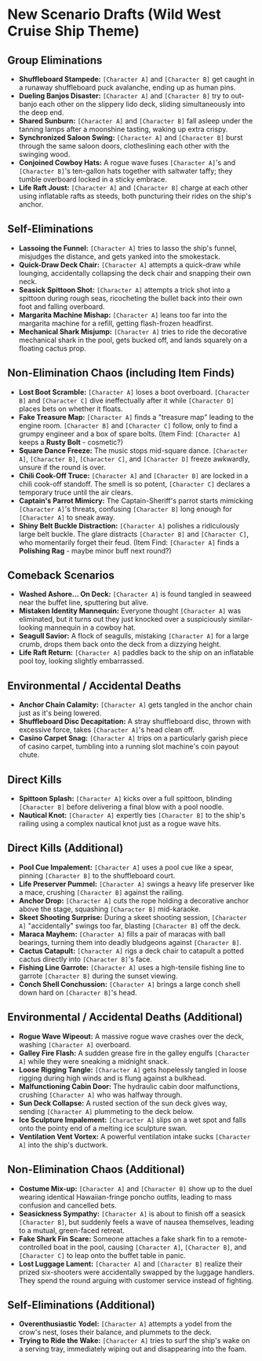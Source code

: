 # New Scenario Drafts (Wild West Cruise Ship Theme)

## Group Eliminations

*   **Shuffleboard Stampede:** `[Character A]` and `[Character B]` get caught in a runaway shuffleboard puck avalanche, ending up as human pins.
*   **Dueling Banjos Disaster:** `[Character A]` and `[Character B]` try to out-banjo each other on the slippery lido deck, sliding simultaneously into the deep end.
*   **Shared Sunburn:** `[Character A]` and `[Character B]` fall asleep under the tanning lamps after a moonshine tasting, waking up extra crispy.
*   **Synchronized Saloon Swing:** `[Character A]` and `[Character B]` burst through the same saloon doors, clotheslining each other with the swinging wood.
*   **Conjoined Cowboy Hats:** A rogue wave fuses `[Character A]`'s and `[Character B]`'s ten-gallon hats together with saltwater taffy; they tumble overboard locked in a sticky embrace.
*   **Life Raft Joust:** `[Character A]` and `[Character B]` charge at each other using inflatable rafts as steeds, both puncturing their rides on the ship's anchor.

## Self-Eliminations

*   **Lassoing the Funnel:** `[Character A]` tries to lasso the ship's funnel, misjudges the distance, and gets yanked into the smokestack.
*   **Quick-Draw Deck Chair:** `[Character A]` attempts a quick-draw while lounging, accidentally collapsing the deck chair and snapping their own neck.
*   **Seasick Spittoon Shot:** `[Character A]` attempts a trick shot into a spittoon during rough seas, ricocheting the bullet back into their own foot and falling overboard.
*   **Margarita Machine Mishap:** `[Character A]` leans too far into the margarita machine for a refill, getting flash-frozen headfirst.
*   **Mechanical Shark Misjump:** `[Character A]` tries to ride the decorative mechanical shark in the pool, gets bucked off, and lands squarely on a floating cactus prop.

## Non-Elimination Chaos (including Item Finds)

*   **Lost Boot Scramble:** `[Character A]` loses a boot overboard. `[Character B]` and `[Character C]` dive ineffectually after it while `[Character D]` places bets on whether it floats.
*   **Fake Treasure Map:** `[Character A]` finds a "treasure map" leading to the engine room. `[Character B]` and `[Character C]` follow, only to find a grumpy engineer and a box of spare bolts. (Item Find: `[Character A]` keeps a **Rusty Bolt** - cosmetic?)
*   **Square Dance Freeze:** The music stops mid-square dance. `[Character A]`, `[Character B]`, `[Character C]`, and `[Character D]` freeze awkwardly, unsure if the round is over.
*   **Chili Cook-Off Truce:** `[Character A]` and `[Character B]` are locked in a chili cook-off standoff. The smell is so potent, `[Character C]` declares a temporary truce until the air clears.
*   **Captain's Parrot Mimicry:** The Captain-Sheriff's parrot starts mimicking `[Character A]`'s threats, confusing `[Character B]` long enough for `[Character A]` to sneak away.
*   **Shiny Belt Buckle Distraction:** `[Character A]` polishes a ridiculously large belt buckle. The glare distracts `[Character B]` and `[Character C]`, who momentarily forget their feud. (Item Find: `[Character A]` finds a **Polishing Rag** - maybe minor buff next round?)

## Comeback Scenarios

*   **Washed Ashore... On Deck:** `[Character A]` is found tangled in seaweed near the buffet line, sputtering but alive.
*   **Mistaken Identity Mannequin:** Everyone thought `[Character A]` was eliminated, but it turns out they just knocked over a suspiciously similar-looking mannequin in a cowboy hat.
*   **Seagull Savior:** A flock of seagulls, mistaking `[Character A]` for a large crumb, drops them back onto the deck from a dizzying height.
*   **Life Raft Return:** `[Character A]` paddles back to the ship on an inflatable pool toy, looking slightly embarrassed.

## Environmental / Accidental Deaths

*   **Anchor Chain Calamity:** `[Character A]` gets tangled in the anchor chain just as it's being lowered.
*   **Shuffleboard Disc Decapitation:** A stray shuffleboard disc, thrown with excessive force, takes `[Character A]`'s head clean off.
*   **Casino Carpet Snag:** `[Character A]` trips on a particularly garish piece of casino carpet, tumbling into a running slot machine's coin payout chute.

## Direct Kills

*   **Spittoon Splash:** `[Character A]` kicks over a full spittoon, blinding `[Character B]` before delivering a final blow with a pool noodle.
*   **Nautical Knot:** `[Character A]` expertly ties `[Character B]` to the ship's railing using a complex nautical knot just as a rogue wave hits.



## Direct Kills (Additional)

*   **Pool Cue Impalement:** `[Character A]` uses a pool cue like a spear, pinning `[Character B]` to the shuffleboard court.
*   **Life Preserver Pummel:** `[Character A]` swings a heavy life preserver like a mace, crushing `[Character B]` against the railing.
*   **Anchor Drop:** `[Character A]` cuts the rope holding a decorative anchor above the stage, squashing `[Character B]` mid-karaoke.
*   **Skeet Shooting Surprise:** During a skeet shooting session, `[Character A]` "accidentally" swings too far, blasting `[Character B]` off the deck.
*   **Maraca Mayhem:** `[Character A]` fills a pair of maracas with ball bearings, turning them into deadly bludgeons against `[Character B]`.
*   **Cactus Catapult:** `[Character A]` rigs a deck chair to catapult a potted cactus directly into `[Character B]`'s face.
*   **Fishing Line Garrote:** `[Character A]` uses a high-tensile fishing line to garrote `[Character B]` during the sunset viewing.
*   **Conch Shell Conchussion:** `[Character A]` brings a large conch shell down hard on `[Character B]`'s head.

## Environmental / Accidental Deaths (Additional)

*   **Rogue Wave Wipeout:** A massive rogue wave crashes over the deck, washing `[Character A]` overboard.
*   **Galley Fire Flash:** A sudden grease fire in the galley engulfs `[Character A]` while they were sneaking a midnight snack.
*   **Loose Rigging Tangle:** `[Character A]` gets hopelessly tangled in loose rigging during high winds and is flung against a bulkhead.
*   **Malfunctioning Cabin Door:** The hydraulic cabin door malfunctions, crushing `[Character A]` who was halfway through.
*   **Sun Deck Collapse:** A rusted section of the sun deck gives way, sending `[Character A]` plummeting to the deck below.
*   **Ice Sculpture Impalement:** `[Character A]` slips on a wet spot and falls onto the pointy end of a melting ice sculpture swan.
*   **Ventilation Vent Vortex:** A powerful ventilation intake sucks `[Character A]` into the ship's ductwork.

## Non-Elimination Chaos (Additional)

*   **Costume Mix-up:** `[Character A]` and `[Character B]` show up to the duel wearing identical Hawaiian-fringe poncho outfits, leading to mass confusion and cancelled bets.
*   **Seasickness Sympathy:** `[Character A]` is about to finish off a seasick `[Character B]`, but suddenly feels a wave of nausea themselves, leading to a mutual, green-faced retreat.
*   **Fake Shark Fin Scare:** Someone attaches a fake shark fin to a remote-controlled boat in the pool, causing `[Character A]`, `[Character B]`, and `[Character C]` to leap onto the buffet table in panic.
*   **Lost Luggage Lament:** `[Character A]` and `[Character B]` realize their prized six-shooters were accidentally swapped by the luggage handlers. They spend the round arguing with customer service instead of fighting.

## Self-Eliminations (Additional)

*   **Overenthusiastic Yodel:** `[Character A]` attempts a yodel from the crow's nest, loses their balance, and plummets to the deck.
*   **Trying to Ride the Wake:** `[Character A]` tries to surf the ship's wake on a serving tray, immediately wiping out and disappearing into the foam.

